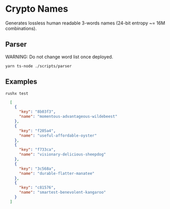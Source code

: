 # Crypto Names

Generates lossless human readable 3-words names (24-bit entropy ~= 16M combinations).

## Parser

WARNING: Do not change word list once deployed.

`yarn ts-node ./scripts/parser`

## Examples

`rushx test`

```json
  [
    {
      "key": "8b03f3",
      "name": "momentous-advantageous-wildebeest"
    },
    {
      "key": "f205a4",
      "name": "useful-affordable-oyster"
    },
    {
      "key": "f733ca",
      "name": "visionary-delicious-sheepdog"
    },
    {
      "key": "3c568a",
      "name": "durable-flatter-manatee"
    },
    {
      "key": "c81576",
      "name": "smartest-benevolent-kangaroo"
    }
  ]
```
